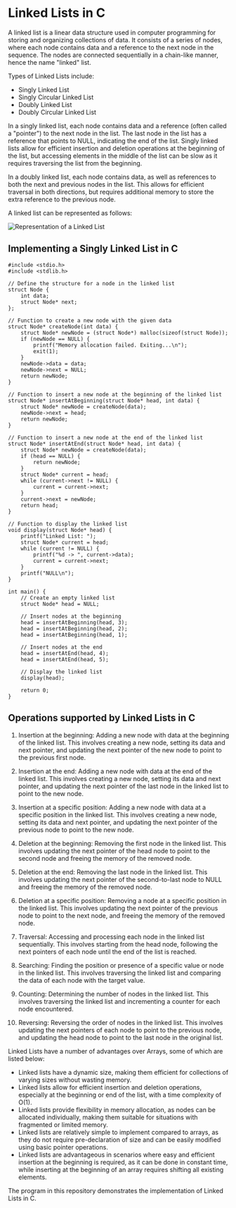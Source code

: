 # Linked Lists in C

A linked list is a linear data structure used in computer programming for storing and organizing collections of data. It consists of a series of nodes, where each node contains data and a reference to the next node in the sequence. The nodes are connected sequentially in a chain-like manner, hence the name "linked" list.

Types of Linked Lists include:

- Singly Linked List
- Singly Circular Linked List
- Doubly Linked List
- Doubly Circular Linked List

In a singly linked list, each node contains data and a reference (often called a "pointer") to the next node in the list. The last node in the list has a reference that points to NULL, indicating the end of the list. Singly linked lists allow for efficient insertion and deletion operations at the beginning of the list, but accessing elements in the middle of the list can be slow as it requires traversing the list from the beginning.

In a doubly linked list, each node contains data, as well as references to both the next and previous nodes in the list. This allows for efficient traversal in both directions, but requires additional memory to store the extra reference to the previous node.

A linked list can be represented as follows:

![Representation of a Linked List](https://www.mycplus.com/ezoimgfmt/cdn.mycplus.com/mycplus/wp-content/uploads/2017/09/linked-list.png?ezimgfmt=ng%3Awebp%2Fngcb1%2Frs%3Adevice%2Frscb1-1)

## Implementing a Singly Linked List in C

```
#include <stdio.h>
#include <stdlib.h>

// Define the structure for a node in the linked list
struct Node {
    int data;
    struct Node* next;
};

// Function to create a new node with the given data
struct Node* createNode(int data) {
    struct Node* newNode = (struct Node*) malloc(sizeof(struct Node));
    if (newNode == NULL) {
        printf("Memory allocation failed. Exiting...\n");
        exit(1);
    }
    newNode->data = data;
    newNode->next = NULL;
    return newNode;
}

// Function to insert a new node at the beginning of the linked list
struct Node* insertAtBeginning(struct Node* head, int data) {
    struct Node* newNode = createNode(data);
    newNode->next = head;
    return newNode;
}

// Function to insert a new node at the end of the linked list
struct Node* insertAtEnd(struct Node* head, int data) {
    struct Node* newNode = createNode(data);
    if (head == NULL) {
        return newNode;
    }
    struct Node* current = head;
    while (current->next != NULL) {
        current = current->next;
    }
    current->next = newNode;
    return head;
}

// Function to display the linked list
void display(struct Node* head) {
    printf("Linked List: ");
    struct Node* current = head;
    while (current != NULL) {
        printf("%d -> ", current->data);
        current = current->next;
    }
    printf("NULL\n");
}

int main() {
    // Create an empty linked list
    struct Node* head = NULL;

    // Insert nodes at the beginning
    head = insertAtBeginning(head, 3);
    head = insertAtBeginning(head, 2);
    head = insertAtBeginning(head, 1);

    // Insert nodes at the end
    head = insertAtEnd(head, 4);
    head = insertAtEnd(head, 5);

    // Display the linked list
    display(head);

    return 0;
}
```

## Operations supported by Linked Lists in C

1. Insertion at the beginning: Adding a new node with data at the beginning of the linked list. This involves creating a new node, setting its data and next pointer, and updating the next pointer of the new node to point to the previous first node.

2. Insertion at the end: Adding a new node with data at the end of the linked list. This involves creating a new node, setting its data and next pointer, and updating the next pointer of the last node in the linked list to point to the new node.

3. Insertion at a specific position: Adding a new node with data at a specific position in the linked list. This involves creating a new node, setting its data and next pointer, and updating the next pointer of the previous node to point to the new node.

4. Deletion at the beginning: Removing the first node in the linked list. This involves updating the next pointer of the head node to point to the second node and freeing the memory of the removed node.

5. Deletion at the end: Removing the last node in the linked list. This involves updating the next pointer of the second-to-last node to NULL and freeing the memory of the removed node.

6. Deletion at a specific position: Removing a node at a specific position in the linked list. This involves updating the next pointer of the previous node to point to the next node, and freeing the memory of the removed node.

7. Traversal: Accessing and processing each node in the linked list sequentially. This involves starting from the head node, following the next pointers of each node until the end of the list is reached.

8. Searching: Finding the position or presence of a specific value or node in the linked list. This involves traversing the linked list and comparing the data of each node with the target value.

9. Counting: Determining the number of nodes in the linked list. This involves traversing the linked list and incrementing a counter for each node encountered.

10. Reversing: Reversing the order of nodes in the linked list. This involves updating the next pointers of each node to point to the previous node, and updating the head node to point to the last node in the original list.

Linked Lists have a number of advantages over Arrays, some of which are listed below:

- Linked lists have a dynamic size, making them efficient for collections of varying sizes without wasting memory.
- Linked lists allow for efficient insertion and deletion operations, especially at the beginning or end of the list, with a time complexity of O(1).
- Linked lists provide flexibility in memory allocation, as nodes can be allocated individually, making them suitable for situations with fragmented or limited memory.
- Linked lists are relatively simple to implement compared to arrays, as they do not require pre-declaration of size and can be easily modified using basic pointer operations.
- Linked lists are advantageous in scenarios where easy and efficient insertion at the beginning is required, as it can be done in constant time, while inserting at the beginning of an array requires shifting all existing elements.

The program in this repository demonstrates the implementation of Linked Lists in C.


